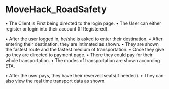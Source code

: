 # MoveHack_RoadSafety 
•	The Client is First being directed to the login page.
•	The User can either register or login into their account (If Registered).

 
•	After the user logged in, he/she is asked to enter their destination.
•	After entering their destination, they are intimated as shown.
•	They are shown the fastest route and the fastest medium of transportation.
•	Once they give go they are directed to payment page.
•	There they could pay for their whole transportation.
•	The modes of transportation are shown according ETA.

 
•	After the user pays, they have their reserved seats(if needed).
•	They can also view the real time transport data as shown.


